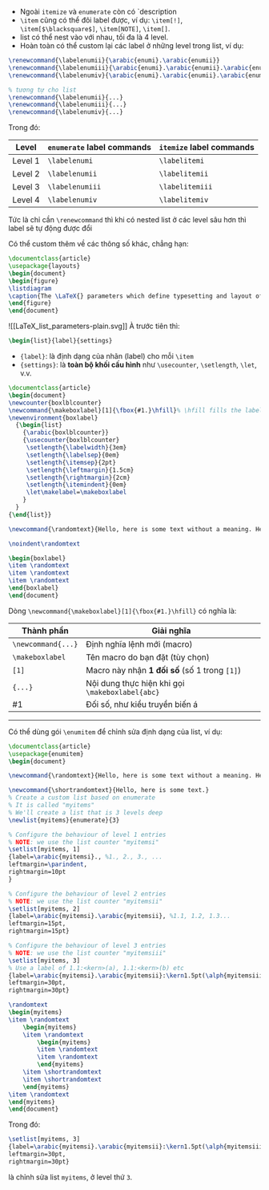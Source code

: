 - Ngoài `itemize` và `enumerate` còn có `description
- `\item` cũng có thể đôi label được, ví dụ: `\item[!]`, `\item[$\blacksquare$]`, `\item[NOTE]`, `\item[]`.
- list có thể nest vào với nhau, tối đa là 4 level.
- Hoàn toàn có thể custom lại các label ở những level trong list, ví dụ:
```latex
\renewcommand{\labelenumii}{\arabic{enumi}.\arabic{enumii}}
\renewcommand{\labelenumiii}{\arabic{enumi}.\arabic{enumii}.\arabic{enumiii}}
\renewcommand{\labelenumiv}{\arabic{enumi}.\arabic{enumii}.\arabic{enumiii}.\arabic{enumiv}}

% tương tự cho list
\renewcommand{\labelenumii}{...}
\renewcommand{\labelenumiii}{...}
\renewcommand{\labelenumiv}{...}
```
Trong đó: 

| Level   | `enumerate` label commands | `itemize` label commands |
| ------- | -------------------------- | ------------------------ |
| Level 1 | `\labelenumi`              | `\labelitemi`            |
| Level 2 | `\labelenumii`             | `\labelitemii`           |
| Level 3 | `\labelenumiii`            | `\labelitemiii`          |
| Level 4 | `\labelenumiv`             | `\labelitemiv`           |
Tức là chỉ cần `\renewcommand` thì khi có nested list ở các level sâu hơn thì label sẽ tự động được đổi

Có thể custom thêm về các thông số khác, chẳng hạn:

```latex
\documentclass{article}
\usepackage{layouts}
\begin{document}
\begin{figure}
\listdiagram
\caption{The \LaTeX{} parameters which define typesetting and layout of lists.} 
\end{figure}
\end{document}
```

![[LaTeX_list_parameters-plain.svg]]
À trước tiên thì:
```latex
\begin{list}{label}{settings}
```
- `{label}`: là định dạng của nhãn (label) cho mỗi `\item`
- `{settings}`: là **toàn bộ khối cấu hình** như `\usecounter`, `\setlength`, `\let`, v.v.

```latex
\documentclass{article}
\begin{document}
\newcounter{boxlblcounter}  
\newcommand{\makeboxlabel}[1]{\fbox{#1.}\hfill}% \hfill fills the label box
\newenvironment{boxlabel}
  {\begin{list}
    {\arabic{boxlblcounter}}
    {\usecounter{boxlblcounter}
     \setlength{\labelwidth}{3em}
     \setlength{\labelsep}{0em}
     \setlength{\itemsep}{2pt}
     \setlength{\leftmargin}{1.5cm}
     \setlength{\rightmargin}{2cm}
     \setlength{\itemindent}{0em} 
     \let\makelabel=\makeboxlabel
    }
  }
{\end{list}}

\newcommand{\randomtext}{Hello, here is some text without a meaning. Hello, here is some text without a meaning. Hello, here is some text without a meaning.}

\noindent\randomtext

\begin{boxlabel}
\item \randomtext
\item \randomtext
\item \randomtext
\end{boxlabel}
\end{document}
```

Dòng `\newcommand{\makeboxlabel}[1]{\fbox{#1.}\hfill}` có nghĩa là:

| Thành phần         | Giải nghĩa                                      |
| ------------------ | ----------------------------------------------- |
| `\newcommand{...}` | Định nghĩa lệnh mới (macro)                     |
| `\makeboxlabel`    | Tên macro do bạn đặt (tùy chọn)                 |
| `[1]`              | Macro này nhận **1 đối số** (số 1 trong `[1]`)  |
| `{...}`            | Nội dung thực hiện khi gọi `\makeboxlabel{abc}` |
| #1                 | Đối số, như kiểu truyền biến á                  |

--- 

Có thể dùng gói `\enumitem` để chỉnh sửa định dạng của list, ví dụ:
```latex
\documentclass{article}
\usepackage{enumitem}
\begin{document}

\newcommand{\randomtext}{Hello, here is some text without a meaning. Hello, here is some text without a meaning.}

\newcommand{\shortrandomtext}{Hello, here is some text.}
% Create a custom list based on enumerate
% It is called "myitems"
% We'll create a list that is 3 levels deep
\newlist{myitems}{enumerate}{3}

% Configure the behaviour of level 1 entries
% NOTE: we use the list counter "myitemsi"
\setlist[myitems, 1]
{label=\arabic{myitemsi}., %1., 2., 3., ...
leftmargin=\parindent,
rightmargin=10pt
}

% Configure the behaviour of level 2 entries
% NOTE: we use the list counter "myitemsii"
\setlist[myitems, 2]
{label=\arabic{myitemsi}.\arabic{myitemsii}, %1.1, 1.2, 1.3...
leftmargin=15pt,
rightmargin=15pt}

% Configure the behaviour of level 3 entries
% NOTE: we use the list counter "myitemsiii"
\setlist[myitems, 3]
% Use a label of 1.1:<kern>(a), 1.1:<kern>(b) etc  
{label=\arabic{myitemsi}.\arabic{myitemsii}:\kern1.5pt(\alph{myitemsiii}),
leftmargin=30pt,
rightmargin=30pt}

\randomtext
\begin{myitems}
\item \randomtext
    \begin{myitems}
    \item \randomtext
        \begin{myitems}
        \item \randomtext
        \item \randomtext
        \end{myitems}
    \item \shortrandomtext
    \item \shortrandomtext
    \end{myitems}
\item \randomtext
\end{myitems}
\end{document}
```

Trong đó:
```latex
\setlist[myitems, 3]
{label=\arabic{myitemsi}.\arabic{myitemsii}:\kern1.5pt(\alph{myitemsiii}),
leftmargin=30pt,
rightmargin=30pt}
```
là chỉnh sửa list `myitems`, ở level thứ `3`.

